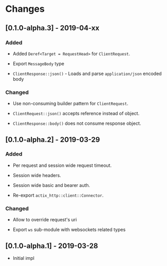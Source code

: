 # Changes


## [0.1.0-alpha.3] - 2019-04-xx

### Added

* Added `Deref<Target = RequestHead>` for `ClientRequest`.

* Export `MessageBody` type

* `ClientResponse::json()` - Loads and parse `application/json` encoded body


### Changed

* Use non-consuming builder pattern for `ClientRequest`.

* `ClientRequest::json()` accepts reference instead of object.

* `ClientResponse::body()` does not consume response object.


## [0.1.0-alpha.2] - 2019-03-29

### Added

* Per request and session wide request timeout.

* Session wide headers.

* Session wide basic and bearer auth.

* Re-export `actix_http::client::Connector`.


### Changed

* Allow to override request's uri

* Export `ws` sub-module with websockets related types


## [0.1.0-alpha.1] - 2019-03-28

* Initial impl
